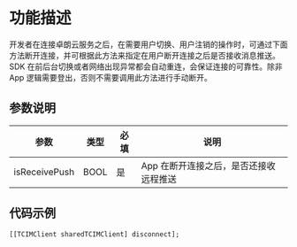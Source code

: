 # 功能描述

开发者在连接卓朗云服务之后，在需要用户切换、用户注销的操作时，可通过下面方法断开连接，并可根据此方法来指定在用户断开连接之后是否接收消息推送。 SDK 在前后台切换或者网络出现异常都会自动重连，会保证连接的可靠性。除非 App 逻辑需要登出，否则不需要调用此方法进行手动断开。

## 参数说明

| 参数 | 类型 | 必填 | 说明 |
| - | - | - | - |
| isReceivePush | BOOL | 是 | App 在断开连接之后，是否还接收远程推送 |

## 代码示例

```objc
[[TCIMClient sharedTCIMClient] disconnect];
```